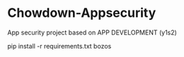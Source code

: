 # Chowdown-Appsecurity
 App security project based on APP DEVELOPMENT (y1s2)

pip install -r requirements.txt bozos
